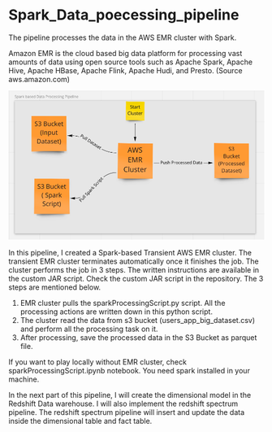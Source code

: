 # Spark_Data_poecessing_pipeline
  The pipeline processes the data in the AWS EMR cluster with Spark.
  
Amazon EMR is the cloud based big data platform for processing vast amounts of data using open source tools such as Apache Spark, Apache Hive, Apache HBase, Apache Flink, Apache Hudi, and Presto. (Source aws.amazon.com)


 ![](sparkprocessing.png)
 

In this pipeline, I created a Spark-based Transient AWS EMR cluster. The transient EMR cluster terminates automatically once it finishes the job. The cluster performs the job in 3 steps. The written instructions are available in the custom JAR script. Check the custom JAR script in the repository. The 3 steps are mentioned below. 

1. EMR cluster pulls the sparkProcessingScript.py script. All the processing actions are written down in this python script.
2. The cluster read the data from s3 bucket (users_app_big_dataset.csv) and perform all the processing task on it.
3. After processing, save the processed data in the S3 Bucket as parquet file.

If you want to play locally without EMR cluster, check sparkProcessingScript.ipynb notebook. You need spark installed in your machine.

In the next part of this pipeline, I will create the dimensional model in the Redshift Data warehouse. I will also implement the redshift spectrum pipeline. The redshift spectrum pipeline will insert and update the data inside the dimensional table and fact table.


